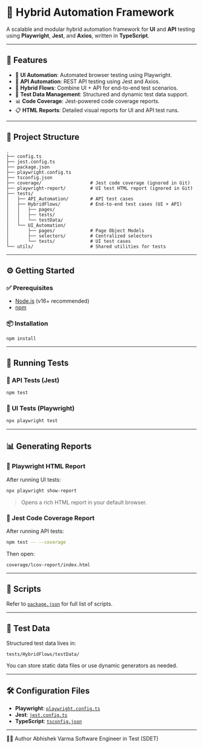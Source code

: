 # 🧪 Hybrid Automation Framework

A scalable and modular hybrid automation framework for **UI** and **API** testing using **Playwright**, **Jest**, and **Axios**, written in **TypeScript**.

---

## 🚀 Features

- 🎯 **UI Automation**: Automated browser testing using Playwright.
- 📡 **API Automation**: REST API testing using Jest and Axios.
- 🔁 **Hybrid Flows**: Combine UI + API for end-to-end test scenarios.
- 🧾 **Test Data Management**: Structured and dynamic test data support.
- 📊 **Code Coverage**: Jest-powered code coverage reports.
- 📋 **HTML Reports**: Detailed visual reports for UI and API test runs.

---

## 📁 Project Structure

```
.
├── config.ts
├── jest.config.ts
├── package.json
├── playwright.config.ts
├── tsconfig.json
├── coverage/                  # Jest code coverage (ignored in Git)
├── playwright-report/         # UI test HTML report (ignored in Git)
├── tests/
│   ├── API_Automation/        # API test cases
│   ├── HybridFlows/           # End-to-end test cases (UI + API)
│   │   ├── pages/
│   │   ├── tests/
│   │   └── testData/
│   └── UI_Automation/
│       ├── pages/             # Page Object Models
│       ├── selectors/         # Centralized selectors
│       └── tests/             # UI test cases
└── utils/                     # Shared utilities for tests
```

---

## ⚙️ Getting Started

### ✅ Prerequisites

- [Node.js](https://nodejs.org/) (v16+ recommended)
- [npm](https://www.npmjs.com/)

### 📦 Installation

```bash
npm install
```

---

## 🧪 Running Tests

### 🔹 API Tests (Jest)

```bash
npm test
```

### 🔹 UI Tests (Playwright)

```bash
npx playwright test
```

---

## 📊 Generating Reports

### 🔸 Playwright HTML Report

After running UI tests:

```bash
npx playwright show-report
```

> Opens a rich HTML report in your default browser.

### 🔸 Jest Code Coverage Report

After running API tests:

```bash
npm test -- --coverage
```

Then open:

```
coverage/lcov-report/index.html
```

---

## 📜 Scripts

Refer to [`package.json`](./package.json) for full list of scripts.

---

## 🧾 Test Data

Structured test data lives in:

```
tests/HybridFlows/testData/
```

You can store static data files or use dynamic generators as needed.

---

## 🛠️ Configuration Files

- **Playwright**: [`playwright.config.ts`](./playwright.config.ts)
- **Jest**: [`jest.config.ts`](./jest.config.ts)
- **TypeScript**: [`tsconfig.json`](./tsconfig.json)

---

👨‍💻 Author
Abhishek Varma
Software Engineer in Test (SDET)
